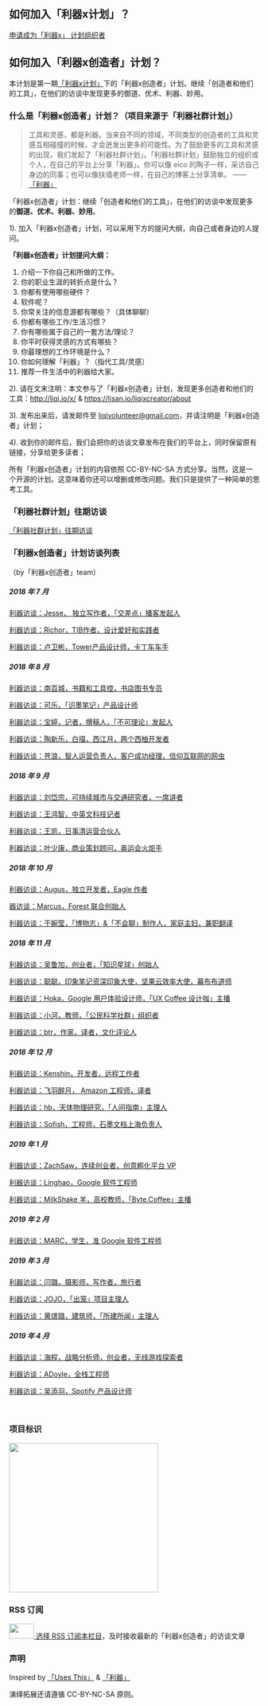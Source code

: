 ## 如何加入「利器x计划」？

[申请成为「利器x」 计划组织者](http://liqi.io/x/)

## 如何加入「利器x创造者」计划？
本计划是第一期[「利器x计划」](http://liqi.io/liqix-create-your-own-life/)下的「利器x创造者」计划。继续「创造者和他们的工具」，在他们的访谈中发现更多的御道、优术、利器、妙用。

### 什么是「利器x创造者」计划？（项目来源于「利器社群计划」）

> 工具和灵感，都是利器。当来自不同的领域，不同类型的创造者的工具和灵感互相碰撞的时候，才会迸发出更多的可能性。为了鼓励更多的工具和灵感的出现，我们发起了「利器社群计划」。「利器社群计划」鼓励独立的组织或个人，在自己的平台上分享「利器」。你可以像 eico 的陶子一样，采访自己身边的同事；也可以像扶墙老师一样，在自己的博客上分享清单。 ——[「利器」](http://liqi.io/community/)

「利器x创造者」计划：继续「创造者和他们的工具」，在他们的访谈中发现更多的**御道、优术、利器、妙用**。

1). 加入「利器x创造者」计划，可以采用下方的提问大纲，向自己或者身边的人提问。


**「利器x创造者」计划提问大纲：**

1. 介绍一下你自己和所做的工作。
2. 你的职业生涯的转折点是什么？
3. 你都有使用哪些硬件？
4. 软件呢？
5. 你常关注的信息源都有哪些？（具体聊聊）
6. 你都有哪些工作/生活习惯？
7. 你有哪些属于自己的一套方法/理论？
8. 你平时获得灵感的方式有哪些？
9. 你最理想的工作环境是什么？
10. 你如何理解「利器」？（指代工具/灵感）
11. 推荐一件生活中的利器给大家。


2). 请在文末注明：本文参与了「利器x创造者」计划，发现更多创造者和他们的工具：http://liqi.io/x/ & https://lisan.io/liqixcreator/about


3). 发布出来后，请发邮件至 liqivolunteer@gmail.com，并请注明是「利器x创造者」计划；


4). 收到你的邮件后，我们会把你的访谈文章发布在我们的平台上，同时保留原有链接，分享给更多读者；

所有「利器x创造者」计划的内容依照 CC-BY-NC-SA 方式分享。当然，这是一个开源的计划。这意味着你还可以增删或修改问题。我们只是提供了一种简单的思考工具。



### 「利器社群计划」往期访谈

[「利器社群计划」往期访谈](http://liqi.io/creators/)



### 「利器x创造者」计划访谈列表

（by「利器x创造者」team）

##### 2018 年 7 月

[利器访谈：Jesse， 独立写作者，「交差点」播客发起人](https://lisan.io/liqixcreator/jesse)

[利器访谈：Richor，TIB作者，设计爱好和实践者](https://lisan.io/liqixcreator/richor)

[利器访谈：卢卫彬，Tower产品设计师，卡丁车车手](https://lisan.io/liqixcreator/maklu)

##### 2018 年 8 月

[利器访谈：南百城，书籍和工具控，书店图书专员](https://lisan.io/liqixcreator/nanbaicheng)

[利器访谈：可乐，「识墨笔记」产品设计师](https://lisan.io/liqixcreator/kele)

[利器访谈：宝婷，记者，撰稿人，「不可理论」发起人](https://lisan.io/liqixcreator/tifanie)

[利器访谈：陶新乐，白描，西江月，两个西柚开发者](https://lisan.io/liqixcreator/tolecen)

[利器访谈：苍浪，智人运营负责人，客户成功经理，信仰互联网的网虫](https://lisan.io/liqixcreator/canglang)

##### 2018 年 9 月

[利器访谈：刘岱宗，可持续城市与交通研究者，一席讲者](https://lisan.io/liqixcreator/liudaizong)

[利器访谈：王鸿智，中英文科技记者](https://lisan.io/liqixcreator/hongzhi)

[利器访谈：王凯，日事清运营合伙人](https://lisan.io/liqixcreator/henu)

[利器访谈：叶少康，商业策划顾问，奥运会火炬手](https://lisan.io/liqixcreator/nelson)

##### 2018 年 10 月

[利器访谈：Augus，独立开发者，Eagle 作者](https://lisan.io/liqixcreator/augus)

[器访谈：Marcus，Forest 联合创始人](https://lisan.io/liqixcreator/marcus)

[利器访谈：于婉莹，「博物志」&「不会聊」制作人，家庭主妇，兼职翻译](https://lisan.io/liqixcreator/wanying)

##### 2018 年 11 月

[利器访谈：吴鲁加，创业者，「知识星球」创始人](https://lisan.io/liqixcreator/wulujia)

[利器访谈：聪聪，印象笔记资深印象大使，坚果云效率大使，幕布布道师](https://lisan.io/liqixcreator/congcong)

[利器访谈：Hoka，Google 用户体验设计师，「UX Coffee 设计咖」主播](https://lisan.io/liqixcreator/hoka)

[利器访谈：小河，教师，「公民科学社群」组织者](https://lisan.io/liqixcreator/xiaohe)

[利器访谈：btr，作家，译者，文化评论人](https://lisan.io/liqixcreator/btr)

##### 2018 年 12 月

[利器访谈：Kenshin，开发者，远程工作者](https://lisan.io/liqixcreator/kenshin)

[利器访谈：飞羽醉月， Amazon 工程师，译者](https://lisan.io/liqixcreator/feiyuzuiyue)

[利器访谈：hb，天体物理研究，「人间指南」主理人](https://lisan.io/liqixcreator/hb)

[利器访谈：Sofish，工程师，石墨文档上海负责人](https://lisan.io/liqixcreator/sofish)

##### 2019 年 1 月

[利器访谈：ZachSaw，连续创业者，创意孵化平台 VP](https://lisan.io/liqixcreator/zachsaw)

[利器访谈：Linghao，Google 软件工程师](https://lisan.io/liqixcreator/linghao)

[利器访谈：MilkShake 羊，高校教师，「Byte.Coffee」主播](https://lisan.io/liqixcreator/milkshakeyang)

##### 2019 年 2 月

[利器访谈：MARC，学生，准 Google 软件工程师](https://lisan.io/liqixcreator/marc)

##### 2019 年 3 月

[利器访谈：闫璐，摄影师，写作者，旅行者](https://lisan.io/liqixcreator/yanlu)

[利器访谈：JOJO，「出笼」项目主理人](https://lisan.io/liqixcreator/jojo)

[利器访谈：黄璟璐，建筑师，「所建所闻」主理人](https://lisan.io/liqixcreator/huangjinglu)

##### 2019 年 4 月

[利器访谈：海程，战略分析师，创业者，无线游戏探索者](https://lisan.io/liqixcreator/tanghaicheng)

[利器访谈：ADoyle，全栈工程师](https://lisan.io/liqixcreator/adoyle)

[利器访谈：吴添羽，Spotify 产品设计师](https://lisan.io/liqixcreator/wutianyu)

<br>

### 项目标识
<img src="https://static1.squarespace.com/static/5c299c2f96d455c78cefde3f/5c4de8ccb9144313efe26cf2/5cc87836f5653500015b5fb0/1556641881167/LiQixCreator_%E6%96%87%E5%AD%97%E6%A0%87%E8%AF%86.png?format=750w" height="300" width="300"></img>

### RSS 订阅  
<a href='https://lisan.io/liqixcreator/?format=rss'><img src="https://www.mangoapps.com/blog/wp-content/uploads/rss-40674_960_720-300x150.png" width="50" height="30"> 选择 RSS 订阅本栏目</a>，及时接收最新的「利器x创造者」的访谈文章

### 声明

Inspired by [「Uses This」](https://usesthis.com/) & [「利器」](http://liqi.io/community/) 

演绎拓展还请遵循 CC-BY-NC-SA 原则。
